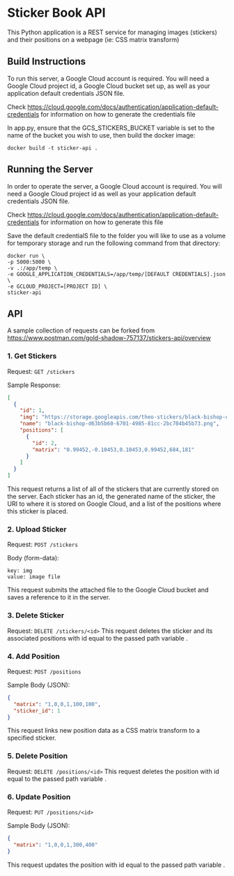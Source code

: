 # Sticker Book API

This Python application is a REST service for managing images (stickers) and their positions on a webpage (ie: CSS matrix transform)

## Build Instructions

To run this server, a Google Cloud account is required. You will need a Google Cloud project id, a Google Cloud bucket set up, as well as your application default credentials JSON file.

Check https://cloud.google.com/docs/authentication/application-default-credentials for information on how to generate the credentials file

In app.py, ensure that the GCS_STICKERS_BUCKET variable is set to the name of the bucket you wish to use, then build the docker image:

```
docker build -t sticker-api .
```

## Running the Server

In order to operate the server, a Google Cloud account is required. You will need a Google Cloud project id as well as your application default credentials JSON file.

Check https://cloud.google.com/docs/authentication/application-default-credentials for information on how to generate this file

Save the default credentialS file to the folder you will like to use as a volume for temporary storage and run the following command from that directory:

```
docker run \
-p 5000:5000 \
-v .:/app/temp \
-e GOOGLE_APPLICATION_CREDENTIALS=/app/temp/[DEFAULT CREDENTIALS].json \
-e GCLOUD_PROJECT=[PROJECT ID] \
sticker-api
```

## API

A sample collection of requests can be forked from https://www.postman.com/gold-shadow-757137/stickers-api/overview

### 1. Get Stickers

Request:
`GET /stickers`

Sample Response:

```json
[
  {
    "id": 1,
    "img": "https://storage.googleapis.com/theo-stickers/black-bishop-d63b5b60-6701-4985-81cc-2bc704b45b73.png",
    "name": "black-bishop-d63b5b60-6701-4985-81cc-2bc704b45b73.png",
    "positions": [
      {
        "id": 2,
        "matrix": "0.99452,-0.10453,0.10453,0.99452,684,181"
      }
    ]
  }
]
```

This request returns a list of all of the stickers that are currently stored on the server. Each sticker has an id, the generated name of the sticker, the URI to where it is stored on Google Cloud, and a list of the positions where this sticker is placed.

### 2. Upload Sticker

Request:
`POST /stickers`

Body (form-data):

```
key: img
value: image file
```

This request submits the attached file to the Google Cloud bucket and saves a reference to it in the server.

### 3. Delete Sticker

Request:
`DELETE /stickers/<id>`
This request deletes the sticker and its associated positions with id equal to the passed path variable <id>.

### 4. Add Position

Request:
`POST /positions`

Sample Body (JSON):

```json
{
  "matrix": "1,0,0,1,100,100",
  "sticker_id": 1
}
```

This request links new position data as a CSS matrix transform to a specified sticker.

### 5. Delete Position

Request:
`DELETE /positions/<id>`
This request deletes the position with id equal to the passed path variable <id>.

### 6. Update Position

Request:
`PUT /positions/<id>`

Sample Body (JSON):

```json
{
  "matrix": "1,0,0,1,300,400"
}
```

This request updates the position with id equal to the passed path variable <id>.
